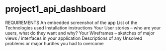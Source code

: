# project1_api_dashboard

REQUIREMENTS
 An embedded screenshot of the app
 List of the Technologies used
 Installation instructions
 Your User stories – who are your users, what do they want and why?
 Your Wireframes – sketches of major views / interfaces in your application
 Descriptions of any Unsolved problems or major hurdles you had to overcome